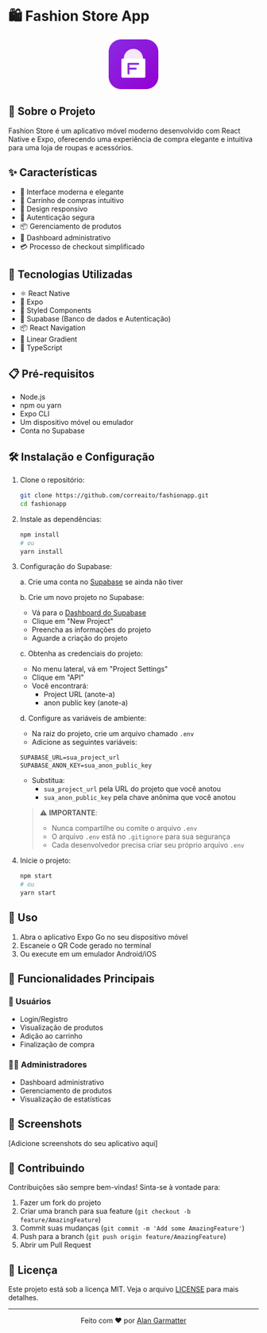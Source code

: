 # 🛍️ Fashion Store App

<div align="center">
  <img src="assets/app-icon.png" alt="Fashion Store Logo" width="100"/>
</div>

## 📱 Sobre o Projeto

Fashion Store é um aplicativo móvel moderno desenvolvido com React Native e Expo, oferecendo uma experiência de compra elegante e intuitiva para uma loja de roupas e acessórios.

## ✨ Características

- 🎨 Interface moderna e elegante
- 🛒 Carrinho de compras intuitivo
- 📱 Design responsivo
- 🔐 Autenticação segura
- 📦 Gerenciamento de produtos
- 🎯 Dashboard administrativo
- 💳 Processo de checkout simplificado

## 🚀 Tecnologias Utilizadas

- ⚛️ React Native
- 📱 Expo
- 🎨 Styled Components
- 🔐 Supabase (Banco de dados e Autenticação)
- 📦 React Navigation
- 💅 Linear Gradient
- 🎯 TypeScript

## 📋 Pré-requisitos

- Node.js
- npm ou yarn
- Expo CLI
- Um dispositivo móvel ou emulador
- Conta no Supabase

## 🛠️ Instalação e Configuração

1. Clone o repositório:

   ```bash
   git clone https://github.com/correaito/fashionapp.git
   cd fashionapp
   ```

2. Instale as dependências:

   ```bash
   npm install
   # ou
   yarn install
   ```

3. Configuração do Supabase:

   a. Crie uma conta no [Supabase](https://supabase.com) se ainda não tiver

   b. Crie um novo projeto no Supabase:

   - Vá para o [Dashboard do Supabase](https://app.supabase.com)
   - Clique em "New Project"
   - Preencha as informações do projeto
   - Aguarde a criação do projeto

   c. Obtenha as credenciais do projeto:

   - No menu lateral, vá em "Project Settings"
   - Clique em "API"
   - Você encontrará:
     - Project URL (anote-a)
     - anon public key (anote-a)

   d. Configure as variáveis de ambiente:

   - Na raiz do projeto, crie um arquivo chamado `.env`
   - Adicione as seguintes variáveis:

   ```env
   SUPABASE_URL=sua_project_url
   SUPABASE_ANON_KEY=sua_anon_public_key
   ```

   - Substitua:
     - `sua_project_url` pela URL do projeto que você anotou
     - `sua_anon_public_key` pela chave anônima que você anotou

   > ⚠️ **IMPORTANTE**:
   >
   > - Nunca compartilhe ou comite o arquivo `.env`
   > - O arquivo `.env` está no `.gitignore` para sua segurança
   > - Cada desenvolvedor precisa criar seu próprio arquivo `.env`

4. Inicie o projeto:
   ```bash
   npm start
   # ou
   yarn start
   ```

## 📱 Uso

1. Abra o aplicativo Expo Go no seu dispositivo móvel
2. Escaneie o QR Code gerado no terminal
3. Ou execute em um emulador Android/iOS

## 🎯 Funcionalidades Principais

### 👤 Usuários

- Login/Registro
- Visualização de produtos
- Adição ao carrinho
- Finalização de compra

### 👨‍💼 Administradores

- Dashboard administrativo
- Gerenciamento de produtos
- Visualização de estatísticas

## 📸 Screenshots

[Adicione screenshots do seu aplicativo aqui]

## 🤝 Contribuindo

Contribuições são sempre bem-vindas! Sinta-se à vontade para:

1. Fazer um fork do projeto
2. Criar uma branch para sua feature (`git checkout -b feature/AmazingFeature`)
3. Commit suas mudanças (`git commit -m 'Add some AmazingFeature'`)
4. Push para a branch (`git push origin feature/AmazingFeature`)
5. Abrir um Pull Request

## 📄 Licença

Este projeto está sob a licença MIT. Veja o arquivo [LICENSE](LICENSE) para mais detalhes.

---

<div align="center">
  Feito com ❤️ por <a href="https://www.linkedin.com/in/alan-garmatter-07b3b3295/">Alan Garmatter</a>
</div>

